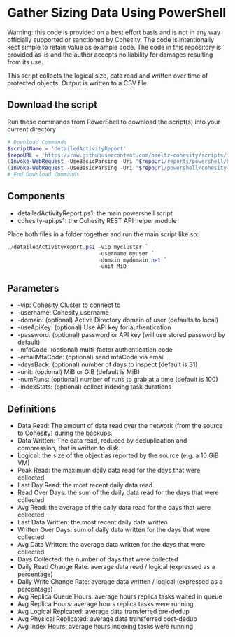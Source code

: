 # Gather Sizing Data Using PowerShell

Warning: this code is provided on a best effort basis and is not in any way officially supported or sanctioned by Cohesity. The code is intentionally kept simple to retain value as example code. The code in this repository is provided as-is and the author accepts no liability for damages resulting from its use.

This script collects the logical size, data read and written over time of protected objects. Output is written to a CSV file.

## Download the script

Run these commands from PowerShell to download the script(s) into your current directory

```powershell
# Download Commands
$scriptName = 'detailedActivityReport'
$repoURL = 'https://raw.githubusercontent.com/bseltz-cohesity/scripts/master'
(Invoke-WebRequest -UseBasicParsing -Uri "$repoUrl/reports/powershell/$scriptName/$scriptName.ps1").content | Out-File "$scriptName.ps1"; (Get-Content "$scriptName.ps1") | Set-Content "$scriptName.ps1"
(Invoke-WebRequest -UseBasicParsing -Uri "$repoUrl/powershell/cohesity-api/cohesity-api.ps1").content | Out-File cohesity-api.ps1; (Get-Content cohesity-api.ps1) | Set-Content cohesity-api.ps1
# End Download Commands
```

## Components

* detailedActivityReport.ps1: the main powershell script
* cohesity-api.ps1: the Cohesity REST API helper module

Place both files in a folder together and run the main script like so:

```powershell
./detailedActivityReport.ps1 -vip mycluster `
                             -username myuser `
                             -domain mydomain.net `
                             -unit MiB
```

## Parameters

* -vip: Cohesity Cluster to connect to
* -username: Cohesity username
* -domain: (optional) Active Directory domain of user (defaults to local)
* -useApiKey: (optional) Use API key for authentication
* -password: (optional) password or API key (will use stored password by default)
* -mfaCode: (optional) multi-factor authentication code
* -emailMfaCode: (optional) send mfaCode via email
* -daysBack: (optional) number of days to inspect (default is 31)
* -unit: (optional) MiB or GiB (default is MiB)
* -numRuns: (optional) number of runs to grab at a time (default is 100)
* -indexStats: (optional) collect indexing task durations

## Definitions

* Data Read: The amount of data read over the network (from the source to Cohesity) during the backups.
* Data Written: The data read, reduced by deduplication and compression, that is written to disk.
* Logical: the size of the object as reported by the source (e.g. a 10 GiB VM)
* Peak Read: the maximum daily data read for the days that were collected
* Last Day Read: the most recent daily data read
* Read Over Days: the sum of the daily data read for the days that were collected
* Avg Read: the average of the daily data read for the days that were collected
* Last Data Written: the most recent daily data written
* Written Over Days: sum of daily data written for the days that were collected
* Avg Data Written: the average data written for the days that were collected
* Days Collected: the number of days that were collected
* Daily Read Change Rate: average data read / logical (expressed as a percentage)
* Daily Write Change Rate: average data written / logical (expressed as a percentage)
* Avg Replica Queue Hours: average hours replica tasks waited in queue
* Avg Replica Hours: average hours replica tasks were running
* Avg Logical Replcated: average data transferred pre-dedup
* Avg Physical Replicated: average data transferred post-dedup
* Avg Index Hours: average hours indexing tasks were running
